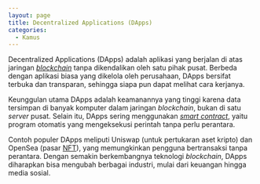 ```yaml
---
layout: page
title: Decentralized Applications (DApps)
categories:
  - Kamus
---
```


Decentralized Applications (DApps) adalah aplikasi yang berjalan di atas jaringan [*blockchain*](https://rojocrypto.com/blockchain/) tanpa dikendalikan oleh satu pihak pusat. Berbeda dengan aplikasi biasa yang dikelola oleh perusahaan, DApps bersifat terbuka dan transparan, sehingga siapa pun dapat melihat cara kerjanya.

Keunggulan utama DApps adalah keamanannya yang tinggi karena data tersimpan di banyak komputer dalam jaringan *blockchain*, bukan di satu *server* pusat. Selain itu, DApps sering menggunakan [*smart contract*](https://rojocrypto.com/smart-contract/), yaitu program otomatis yang mengeksekusi perintah tanpa perlu perantara.

Contoh populer DApps meliputi Uniswap (untuk pertukaran aset kripto) dan OpenSea (pasar [NFT](https://rojocrypto.com/nft/)), yang memungkinkan pengguna bertransaksi tanpa perantara. Dengan semakin berkembangnya teknologi *blockchain*, DApps diharapkan bisa mengubah berbagai industri, mulai dari keuangan hingga media sosial.
